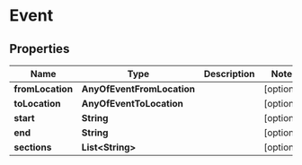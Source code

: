 # Event

## Properties
Name | Type | Description | Notes
------------ | ------------- | ------------- | -------------
**fromLocation** | **AnyOfEventFromLocation** |  |  [optional]
**toLocation** | **AnyOfEventToLocation** |  |  [optional]
**start** | **String** |  |  [optional]
**end** | **String** |  |  [optional]
**sections** | **List&lt;String&gt;** |  |  [optional]
